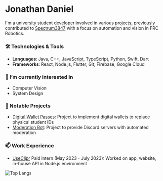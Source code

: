 # Jonathan Daniel

I'm a university student developer involved in various projects, previously contributed to [Spectrum3847](https://github.com/Spectrum3847) with a focus on automation and vision in FRC Robotics.

### 🛠️ Technologies & Tools
- **Languages**: Java, C++, JavaScript, TypeScript, Python, Swift, Dart
- **Frameworks**: React, Node.js, Flutter, Git, Firebase, Google Cloud

### 🌱 I’m currently interested in
- Computer Vision
- System Design

### 💼 Notable Projects
- [Digital Wallet Passes](https://github.com/Daniel-J101/pass-generator-backend): Project to implement digital wallets to replace physical student IDs
- [Moderation Bot](https://github.com/Daniel-J101/Discord-Moderation-Bot): Project to provide Discord servers with automated moderation

### 📫 Work Experience
- [UseClipr](https://github.com/CliprTX) Paid Intern (May 2023 - July 2023): Worked on app, website, in-house API in Node.js environment

![Top Langs](https://github-readme-stats.vercel.app/api/top-langs/?username=Daniel-J101&layout=compact&hide=css,jupyter%20notebook,c,assembly&theme=one_dark_pro)
